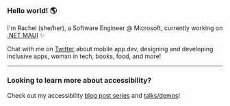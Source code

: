 ### Hello world! 🌎

I'm Rachel (she/her), a Software Engineer @ Microsoft, currently working on [.NET MAUI](https://github.com/dotnet/maui) ✨ 

Chat with me on [Twitter](https://twitter.com/therachelkang) about mobile app dev, designing and developing inclusive apps, womxn in tech, books, food, and more!

___

### Looking to learn more about accessibility?

Check out my accessibility [blog post series](https://devblogs.microsoft.com/xamarin/author/rachelkang/) and [talks/demos](https://github.com/rachelkang/rachelkang/Talks)!
